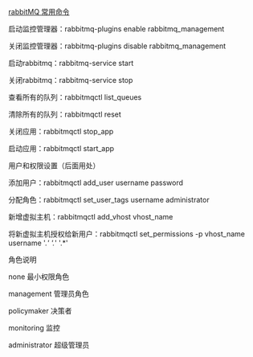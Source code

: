 [rabbitMQ 常用命令][0]

启动监控管理器：rabbitmq-plugins enable rabbitmq_management

关闭监控管理器：rabbitmq-plugins disable rabbitmq_management

启动rabbitmq：rabbitmq-service start

关闭rabbitmq：rabbitmq-service stop

查看所有的队列：rabbitmqctl list_queues

清除所有的队列：rabbitmqctl reset

关闭应用：rabbitmqctl stop_app

启动应用：rabbitmqctl start_app

用户和权限设置（后面用处）

添加用户：rabbitmqctl add_user username password

分配角色：rabbitmqctl set_user_tags username administrator

新增虚拟主机：rabbitmqctl add_vhost vhost_name

将新虚拟主机授权给新用户：rabbitmqctl set_permissions -p vhost_name username '.*' '.*' '.*'

角色说明

none 最小权限角色

management 管理员角色

policymaker 决策者

monitoring 监控

administrator 超级管理员 

[0]: http://www.cnblogs.com/jtlgb/p/6600610.html
